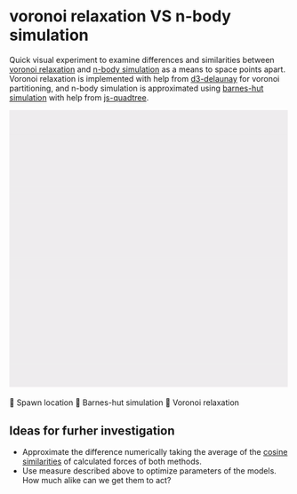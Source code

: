 # voronoi relaxation VS n-body simulation

Quick visual experiment to examine differences and similarities between [voronoi relaxation](https://en.wikipedia.org/wiki/Lloyd%27s_algorithm) and [n-body simulation](https://en.wikipedia.org/wiki/N-body_simulation) as a means to space points apart. Voronoi relaxation is implemented with help from [d3-delaunay](https://www.npmjs.com/package/d3-delaunay) for voronoi partitioning, and n-body simulation is approximated using [barnes-hut simulation](https://en.wikipedia.org/wiki/Barnes%E2%80%93Hut_simulation) with help from [js-quadtree](https://www.npmjs.com/package/js-quadtree).


![Alt text](sim1.gif)

🔵 Spawn location
🍏 Barnes-hut simulation
🍎 Voronoi relaxation




## Ideas for furher investigation
* Approximate the difference numerically taking the average of the [cosine similarities](https://en.wikipedia.org/wiki/Cosine_similaries) of calculated forces of both methods.
* Use measure described above to optimize parameters of the models. How much alike can we get them to act?

